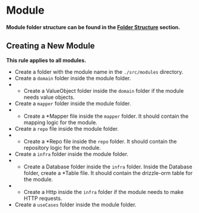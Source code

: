 # Module

#### Module folder structure can be found in the [Folder Structure](./files.md) section.

## Creating a New Module

**This rule applies to all modules.**

- Create a folder with the module name in the `./src/modules` directory.
- Create a `domain` folder inside the module folder.
-
    - Create a ValueObject folder inside the `domain` folder if the module needs value objects.
- Create a `mapper` folder inside the module folder.
-
    - Create a *Mapper file inside the `mapper` folder. It should contain the mapping logic for the module.
- Create a `repo` file inside the module folder.
-
    - Create a *Repo file inside the `repo` folder. It should contain the repository logic for the module.
- Create a `infra` folder inside the module folder.
-
    - Create a Database folder inside the `infra` folder. Inside the Database folder, create a *Table file. It should
      contain the drizzle-orm table for the module.
-
    - Create a Http inside the `infra` folder if the module needs to make HTTP requests.
- Create a `useCases` folder inside the module folder.

